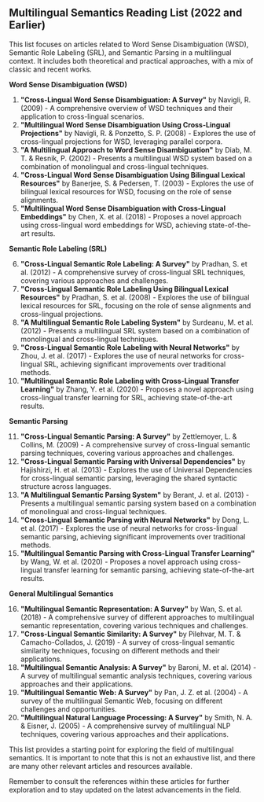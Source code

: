 ## Multilingual Semantics Reading List (2022 and Earlier)

This list focuses on articles related to Word Sense Disambiguation (WSD), Semantic Role Labeling (SRL), and Semantic Parsing in a multilingual context. It includes both theoretical and practical approaches, with a mix of classic and recent works.

**Word Sense Disambiguation (WSD)**

1. **"Cross-Lingual Word Sense Disambiguation: A Survey"** by Navigli, R. (2009) - A comprehensive overview of WSD techniques and their application to cross-lingual scenarios.
2. **"Multilingual Word Sense Disambiguation Using Cross-Lingual Projections"** by Navigli, R. & Ponzetto, S. P. (2008) - Explores the use of cross-lingual projections for WSD, leveraging parallel corpora.
3. **"A Multilingual Approach to Word Sense Disambiguation"** by Diab, M. T. & Resnik, P. (2002) - Presents a multilingual WSD system based on a combination of monolingual and cross-lingual techniques.
4. **"Cross-Lingual Word Sense Disambiguation Using Bilingual Lexical Resources"** by Banerjee, S. & Pedersen, T. (2003) - Explores the use of bilingual lexical resources for WSD, focusing on the role of sense alignments.
5. **"Multilingual Word Sense Disambiguation with Cross-Lingual Embeddings"** by Chen, X. et al. (2018) - Proposes a novel approach using cross-lingual word embeddings for WSD, achieving state-of-the-art results.

**Semantic Role Labeling (SRL)**

6. **"Cross-Lingual Semantic Role Labeling: A Survey"** by Pradhan, S. et al. (2012) - A comprehensive survey of cross-lingual SRL techniques, covering various approaches and challenges.
7. **"Cross-Lingual Semantic Role Labeling Using Bilingual Lexical Resources"** by Pradhan, S. et al. (2008) - Explores the use of bilingual lexical resources for SRL, focusing on the role of sense alignments and cross-lingual projections.
8. **"A Multilingual Semantic Role Labeling System"** by Surdeanu, M. et al. (2012) - Presents a multilingual SRL system based on a combination of monolingual and cross-lingual techniques.
9. **"Cross-Lingual Semantic Role Labeling with Neural Networks"** by Zhou, J. et al. (2017) - Explores the use of neural networks for cross-lingual SRL, achieving significant improvements over traditional methods.
10. **"Multilingual Semantic Role Labeling with Cross-Lingual Transfer Learning"** by Zhang, Y. et al. (2020) - Proposes a novel approach using cross-lingual transfer learning for SRL, achieving state-of-the-art results.

**Semantic Parsing**

11. **"Cross-Lingual Semantic Parsing: A Survey"** by Zettlemoyer, L. & Collins, M. (2009) - A comprehensive survey of cross-lingual semantic parsing techniques, covering various approaches and challenges.
12. **"Cross-Lingual Semantic Parsing with Universal Dependencies"** by Hajishirzi, H. et al. (2013) - Explores the use of Universal Dependencies for cross-lingual semantic parsing, leveraging the shared syntactic structure across languages.
13. **"A Multilingual Semantic Parsing System"** by Berant, J. et al. (2013) - Presents a multilingual semantic parsing system based on a combination of monolingual and cross-lingual techniques.
14. **"Cross-Lingual Semantic Parsing with Neural Networks"** by Dong, L. et al. (2017) - Explores the use of neural networks for cross-lingual semantic parsing, achieving significant improvements over traditional methods.
15. **"Multilingual Semantic Parsing with Cross-Lingual Transfer Learning"** by Wang, W. et al. (2020) - Proposes a novel approach using cross-lingual transfer learning for semantic parsing, achieving state-of-the-art results.

**General Multilingual Semantics**

16. **"Multilingual Semantic Representation: A Survey"** by Wan, S. et al. (2018) - A comprehensive survey of different approaches to multilingual semantic representation, covering various techniques and challenges.
17. **"Cross-Lingual Semantic Similarity: A Survey"** by Pilehvar, M. T. & Camacho-Collados, J. (2019) - A survey of cross-lingual semantic similarity techniques, focusing on different methods and their applications.
18. **"Multilingual Semantic Analysis: A Survey"** by Baroni, M. et al. (2014) - A survey of multilingual semantic analysis techniques, covering various approaches and their applications.
19. **"Multilingual Semantic Web: A Survey"** by Pan, J. Z. et al. (2004) - A survey of the multilingual Semantic Web, focusing on different challenges and opportunities.
20. **"Multilingual Natural Language Processing: A Survey"** by Smith, N. A. & Eisner, J. (2005) - A comprehensive survey of multilingual NLP techniques, covering various approaches and their applications.

This list provides a starting point for exploring the field of multilingual semantics. It is important to note that this is not an exhaustive list, and there are many other relevant articles and resources available. 

Remember to consult the references within these articles for further exploration and to stay updated on the latest advancements in the field.